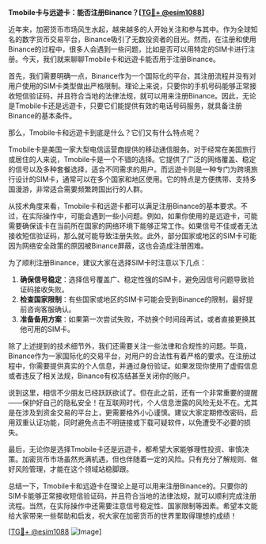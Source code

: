 **Tmobile卡与远遊卡：能否注册Binance？[[TG💪+ @esim1088](https://t.me/s/esim1088)]**

近年来，加密货币市场风生水起，越来越多的人开始关注和参与其中。作为全球知名的数字货币交易平台，Binance吸引了无数投资者的目光。然而，在注册和使用Binance的过程中，很多人会遇到一些问题，比如是否可以用特定的SIM卡进行注册。今天，我们就来聊聊Tmobile卡和远遊卡能否用于注册Binance。

首先，我们需要明确一点，Binance作为一个国际化的平台，其注册流程并没有对用户使用的SIM卡类型做出严格限制。理论上来说，只要你的手机号码能够正常接收短信验证码，并且符合当地的法律法规，就可以用来注册Binance。因此，无论是Tmobile卡还是远遊卡，只要它们能提供有效的电话号码服务，就具备注册Binance的基本条件。

那么，Tmobile卡和远遊卡到底是什么？它们又有什么特点呢？

Tmobile卡是美国一家大型电信运营商提供的移动通信服务。对于经常在美国旅行或居住的人来说，Tmobile卡是一个不错的选择。它提供了广泛的网络覆盖、稳定的信号以及多种套餐选择，适合不同需求的用户。而远遊卡则是一种专门为跨境旅行设计的SIM卡，通常可以在多个国家和地区使用。它的特点是方便携带、支持多国漫游，非常适合需要频繁跨国出行的人群。

从技术角度来看，Tmobile卡和远遊卡都可以满足注册Binance的基本要求。不过，在实际操作中，可能会遇到一些小问题。例如，如果你使用的是远遊卡，可能需要确保该卡在当前所在国家的网络环境下能够正常工作。如果信号不佳或者无法接收短信验证码，那么就可能导致注册失败。此外，部分国家或地区的SIM卡可能因为网络安全政策的原因被Binance屏蔽，这也会造成注册困难。

为了顺利注册Binance，建议大家在选择SIM卡时注意以下几点：

1. **确保信号稳定**：选择信号覆盖广、稳定性强的SIM卡，避免因信号问题导致验证码接收失败。
2. **检查国家限制**：有些国家或地区的SIM卡可能会受到Binance的限制，最好提前咨询客服确认。
3. **准备备用方案**：如果第一次尝试失败，不妨换个时间段再试，或者直接更换其他可用的SIM卡。

除了上述提到的技术细节外，我们还需要关注一些法律和合规性的问题。毕竟，Binance作为一家国际化的交易平台，对用户的合法性有着严格的要求。在注册过程中，你需要提供真实的个人信息，并通过身份验证。如果发现你使用了虚假信息或者违反了相关法规，Binance有权冻结甚至关闭你的账户。

说到这里，相信不少朋友已经跃跃欲试了。但在此之前，还有一个非常重要的提醒——保护好自己的隐私安全！在互联网时代，个人信息泄露的风险无处不在。尤其是在涉及到资金交易的平台上，更需要格外小心谨慎。建议大家定期修改密码，启用双重认证功能，同时避免点击不明链接或下载可疑软件，以免遭受不必要的损失。

最后，无论你是选择Tmobile卡还是远遊卡，都希望大家能够理性投资、审慎决策。加密货币市场虽然充满机遇，但也伴随着一定的风险。只有充分了解规则、做好风险管理，才能在这个领域站稳脚跟。

总结一下，Tmobile卡和远遊卡在理论上是可以用来注册Binance的。只要你的SIM卡能够正常接收短信验证码，并且符合当地的法律法规，就可以顺利完成注册流程。当然，在实际操作中还需要注意信号稳定性、国家限制等因素。希望本文能给大家带来一些帮助和启发，祝大家在加密货币的世界里取得理想的成绩！

[[TG💪+ @esim1088](https://t.me/s/esim1088) ![Image](https://i.postimg.cc/4NQfJmqS/Snipaste-2025-05-13-00-14-12.png)]
